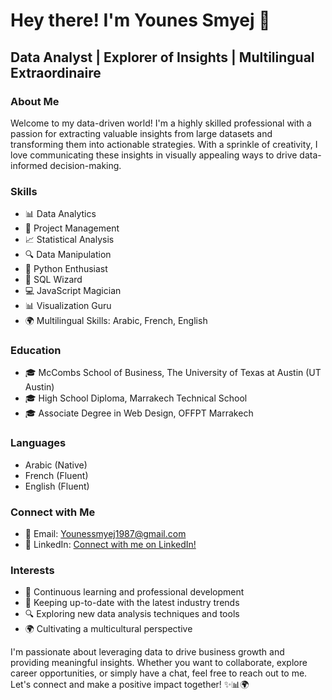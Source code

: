# Hey there! I'm Younes Smyej 👋

## Data Analyst | Explorer of Insights | Multilingual Extraordinaire

### About Me

Welcome to my data-driven world! I'm a highly skilled professional with a passion for extracting valuable insights from large datasets and transforming them into actionable strategies. With a sprinkle of creativity, I love communicating these insights in visually appealing ways to drive data-informed decision-making.

### Skills

- 📊 Data Analytics
- 🚀 Project Management
- 📈 Statistical Analysis
- 🔍 Data Manipulation
- 🐍 Python Enthusiast
- 💾 SQL Wizard
- 💻 JavaScript Magician
- 📊 Visualization Guru
- 🌍 Multilingual Skills: Arabic, French, English

### Education

- 🎓 McCombs School of Business, The University of Texas at Austin (UT Austin)
- 🎓 High School Diploma, Marrakech Technical School
- 🎓 Associate Degree in Web Design, OFFPT Marrakech

### Languages

- Arabic (Native)
- French (Fluent)
- English (Fluent)

### Connect with Me

- 📧 Email: Younessmyej1987@gmail.com
- 💼 LinkedIn: [Connect with me on LinkedIn!](https://www.linkedin.com/in/younes-smyej-a2a465267/)

### Interests

- 🌱 Continuous learning and professional development
- 🚀 Keeping up-to-date with the latest industry trends
- 🔍 Exploring new data analysis techniques and tools
- 🌍 Cultivating a multicultural perspective

I'm passionate about leveraging data to drive business growth and providing meaningful insights. Whether you want to collaborate, explore career opportunities, or simply have a chat, feel free to reach out to me. Let's connect and make a positive impact together! ✨📊🌍
